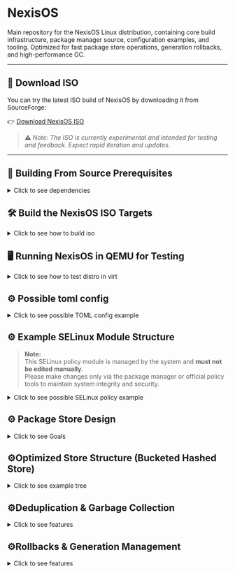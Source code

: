# NexisOS
Main repository for the NexisOS Linux distribution, containing core build infrastructure, package manager source, configuration examples, and tooling.
Optimized for fast package store operations, generation rollbacks, and high-performance GC.

---

## 🔽 Download ISO

You can try the latest ISO build of NexisOS by downloading it from SourceForge:

👉 [Download NexisOS ISO](https://sourceforge.net/projects/nexisos/files/latest/download)

> ⚠️ *Note: The ISO is currently experimental and intended for testing and feedback. Expect rapid iteration and updates.*

---

## 🔧 Building From Source Prerequisites

<details>
<summary>Click to see dependencies</summary>

```text
Buildroot:
- build-essential
- make
- git
- python3
- wget
- unzip
- rsync
- cpio
- libncurses-dev
- libssl-dev
- bc
- flex
- bison
- curl

Project:
- Rust (via rustup) for package_manager
- QEMU + OVMF (UEFI support)
```

</details>


## 🛠️ Build the NexisOS ISO Targets

<details>
<summary>Click to see how to build iso</summary>

To build the ISO using one of the provided Buildroot defconfig files:
```sh
git submodule update --init --recursive # initialize buildroot submodule
make                                    # Builds x86_64 by default
make ARCH=aarch64                       # Builds using nexisos_aarch64_defconfig
make ARCH=riscv64                       # Builds using nexisos_riscv64_defconfig
```

Output locations:
```sh
buildroot_backup_imgs/x86/output/images/bzImage
buildroot_backup_imgs/x86/output/images/rootfs.ext2
buildroot_backup_imgs/x86/output/images/run-qemu.sh

buildroot_backup_imgs/aarch64/output/images/bzImage
buildroot_backup_imgs/aarch64/output/images/rootfs.ext2
buildroot_backup_imgs/aarch64/output/images/run-qemu.sh

buildroot_backup_imgs/riscv64/output/images/bzImage
buildroot_backup_imgs/riscv64/output/images/rootfs.ext2
buildroot_backup_imgs/riscv64/output/images/run-qemu.sh
```

</details>

## 🖥️ Running NexisOS in QEMU for Testing

<details>
<summary>Click to see how to test distro in virt</summary>

```sh
make run-qemu              # defaults to ARCH=x86_64
make run-qemu ARCH=x86     # specify arch explicitly
make run-qemu ARCH=aarch64
```

</details>

## ⚙️ Possible toml config

<details>
<summary>Click to see possible TOML config example</summary>

```toml
[system]
hostname = "myhost"
timezone = "UTC"
version = "0.1.0"
kernel = "linux-6.9.2"
kernel_source = "https://cdn.kernel.org/pub/linux/kernel/v6.x/linux-6.9.2.tar.xz"
kernel_config = "configs/kernel-default.config"

[users.myuser]
password_hash = "$argon2id$v=19$m=65536,t=3,p=4$..."
shell = "/bin/bash"
home = "/home/myuser"

[system.selinux]
new settings = ?

[system.firewall]
# Choose one firewall backend: "nftables", "iptables", or "firewalld"
# You can switch between them as needed.
backend = "nftables"

[users.root]
password_hash = "$argon2id$v=19$m=65536,t=3,p=4$SOME_BASE64_SALT$SOME_BASE64_HASH"
authorized_keys = [
  "ssh-ed25519 AAAAC3NzaC1lZDI1NTE5AAAAICWJv... user@example.com",
  "ssh-rsa AAAAB3NzaC1yc2EAAAADAQABAAABAQC... user2@example.com"
]

[system.locale]
lang = "en_US.UTF-8"
keyboard_layout = "us"

[network]
interface = "eth0"
dhcp = true
# static_ip = "192.168.1.100/24"
# gateway = "192.168.1.1"
# dns = ["8.8.8.8", "8.8.4.4"]

[includes]
paths = [
  "packages/hardware.toml",
  "packages/editors.toml",
  "packages/devtools.toml"
]

[[packages]]
name = "vim"
version = "latest"
prebuilt = "https://github.com/vim/vim/releases/download/{tag}/vim-{tag}-linux-{arch}.tar.gz"
fallback_to_source = true
source = "https://github.com/vim/vim.git"
patches = ["patches/fix-utf8-bug.patch"]
pre_build_script = "./scripts/setup-env.sh"
post_build_script = "./scripts/custom-cleanup.sh"
build_system = "make"
build_flags = ["-j4"]
context_file = "contexts/vim.cil"
env = { "TERM" = "xterm-256color", "VIMRUNTIME" = "/usr/share/vim/vimfiles" }
runtime_dirs = ["/var/log/vim", "$XDG_RUNTIME_DIR/vim"]

[[packages]]
name = "libpng"
version = "1.6.40"
source = "https://download.sourceforge.net/libpng/libpng-1.6.40.tar.gz"
hash = "sha256:abc123..."
build_system = "configure"
build_flags = ["--enable-static"]
dependencies = ["zlib"]

[config_files.suricata]
path = "/etc/suricata/suricata.yaml"
source = "templates/suricata.yaml.tpl"
owner = "root"
group = "root"
mode = "0640"
variables = { rule_path = "/var/lib/suricata/rules", detect_threads = 4 }

[config_files.ansible]
path = "/etc/ansible/ansible.cfg"
source = "templates/ansible.cfg.tpl"
owner = "root"
group = "root"
mode = "0644"
variables = { inventory = "/etc/ansible/hosts" }

[config_files.clamav]
path = "/etc/clamav/clamd.conf"
source = "templates/clamd.conf.tpl"
owner = "clamav"
group = "clamav"
mode = "0640"
variables = { database_dir = "/var/lib/clamav" }

[dinit_services.network]
name = "network"
type = "scripted"
command = "/etc/dinit.d/network.sh"
depends = []
start_timeout = 20

[dinit_services.sshd]
name = "sshd"
type = "process"
command = "/usr/sbin/sshd"
depends = ["network"]
working_directory = "/"
log_file = "/var/log/sshd.log"
restart = "true"

[nexis.dinit]  # Native dinit service support
# User dinit services
"my-app" = {
    type = "process",
    command = "/home/myuser/.local/bin/my-app",
    depends = ["network"],
    user = "myuser",
    working_directory = "/home/myuser",
    enable = true
}

[[log_rotation]]
path = "/var/log/sshd.log"
max_size_mb = 100
max_files = 7
compress = true
rotate_interval_days = 1

[[log_rotation]]
path = "/var/log/vim"
max_size_mb = 50
max_files = 5
compress = true

# File with custom content
".gitconfig" = { 
    content = '''
[user]
    name = "My Name"
    email = "me@example.com"
[core]
    editor = vim
''' 

# Symlink
".config/nvim" = { 
    symlink = "/etc/nvim-config",
    force = true  # Overwrite if exists
}

# Environment variables
[nexis.environment]
EDITOR = "vim"
BROWSER = "firefox"
PATH = "$PATH:/home/myuser/.local/bin"

# Generation management
[nexis.generations]
keep_last = 10
auto_cleanup = true
```

</details>

## ⚙️ Example SELinux Module Structure

> **Note:**  
> This SELinux policy module is managed by the system and **must not be edited manually**.  
> Please make changes only via the package manager or official policy tools to maintain system integrity and security.

<details>
<summary>Click to see possible SELinux policy example</summary>

```text
policy_module(immutable_paths, 1.0)

# Define read-only types for critical dirs
type immutable_dir_t;
files_read_only(immutable_dir_t)

# Assign context to paths
files_type(immutable_dir_t, "/etc(/.*)?")
files_type(immutable_dir_t, "/usr(/.*)?")
files_type(immutable_dir_t, "/boot(/.*)?")

# Disallow writes to immutable_dir_t by normal users and processes
allow user_t immutable_dir_t:dir { getattr search open };
allow user_t immutable_dir_t:file { getattr open read };
# Deny write, create, unlink permissions explicitly
```

</details>


## ⚙️ Package Store Design

<details>
<summary>Click to see Goals</summary>

```text
Core Goals:

- **Desktop & Server (XFS + RocksDB)**
  - Filesystem: XFS with reflink=1 enabled for both desktop and server users  
  - Store: XFS with reflink-on-ingest (cheap deduplication)  
  - Hashing: BLAKE3 (fast parallel checksums)  
  - GC: staged deletes with Bloom filter acceleration (parallel workers)  
  - Metadata DB: RocksDB with WAL (handles large-scale, high-concurrency workloads)  

- **Desktop Only**
  - Uses ext4 on specific directories to optimize gaming performance:
  - /home (user home directories storing game data, saves, and configs)
  - /opt (optional, for commercial game installations)
  - Custom mount points for games such as /mnt/games or /data/games if configured
  - These ext4 mounts provide mature journaling, low latency for small file operations, and excellent compatibility with game launchers.

- **Common**
  - ACID transactions ensure data consistency
  - Refcounting provides precise garbage collection  
  - Backup of user home files handled externally (rsync/snapshots) – no need to back up entire OS image  
```

</details>

## ⚙️Optimized Store Structure (Bucketed Hashed Store)

<details>
<summary>Click to see example tree</summary>

The store uses a **bucketed hashed directory layout** for fast lookups, deletions, and garbage collection.

```text
/store/
└── ab/
    └── cd/
        ├── abcd1234-vim/
        └── abcd5678-libpng/
```

</details>


## ⚙️Deduplication & Garbage Collection

<details>
<summary>Click to see features</summary>

```text
Deduplication:
- Content is hashed with BLAKE3 on write, ensuring identical files are stored only once.
- Filesystems with reflink support (XFS with reflink=1) enable cheap copy-on-write clones.
- No global store-wide sweep is necessary for cleanup, avoiding expensive full scans.

Garbage Collection:
- A high-performance database tracks reference counts for every stored path.
- GC workflow:
  1. Mark live roots (active generations, pinned profiles).
  2. Decrement refcounts of unreachable items.
  3. Move zero-refcount entries to `/store/.trash/` for safe deletion.
  4. Parallel background workers delete trash contents asynchronously.
- Advanced optimizations include:
  - Bucketed hashed directories for parallel GC without contention.
  - Parallel workers to utilize multi-core systems effectively.
  - Optional Linux io_uring batching to accelerate disk IO.
  - Bloom filters to minimize false-positive checks during reachability analysis.
```

</details>

## ⚙️Rollbacks & Generation Management

<details>
<summary>Click to see features</summary>

```text
NixOS-like features:
- System generations stored as profiles.
- Each generation is a complete system specification.
- GRUB menu entries auto-generated for available generations.
- Atomic upgrades and rollbacks via symlink switching.

Generation Aging & Pruning:
- Older generations can accumulate, increasing storage and metadata overhead.
- Configurable retention policies automatically prune aged or unused generations.
- Generations marked for deletion have their references removed, triggering garbage collection.
- Efficient aging strategy:
  - Keep a configurable number of recent generations (e.g., last 10).
  - Optionally keep pinned or manually marked generations indefinitely.
  - Automatic cleanup runs as a background task to avoid impacting performance.
  - Parallel deletion of generation data using the bucketed hashed store structure.
- Aging policies maintain store performance by minimizing obsolete data.

Performance Highlights:
- **Store / Garbage Collection Cleanup:**
  - NixOS relies heavily on hard links and must recursively traverse the entire store tree to find unreferenced paths.
  - NexisOS avoids this by using a RocksDB-backed refcount database and a bucketed hashed directory structure.
    - Only unreferenced items are touched.
    - Parallel deletion of store entries across hashed buckets.
    - Optional io_uring batching improves disk throughput.
    - Bloom filters reduce unnecessary disk access during reachability analysis.
  - Should be significantly faster and more efficient on XFS with reflink support.

- **Database Performance:**
  - RocksDB is used exclusively for all metadata operations.
  - WAL support ensures durability.
  - Bloom filters accelerate lookups and GC marking.
  - Optimized for large-scale, high-concurrency environments.
```

</details>
